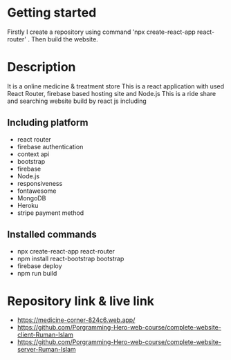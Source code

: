 # Getting started
Firstly I create a repository using command 'npx create-react-app react-router' . 
Then build the website.

# Description
It is a online medicine & treatment store
This is a react application with used React Router, firebase based hosting site and Node.js
This is a ride share and searching website build by react js including

## Including platform
- react router
- firebase authentication
- context api
- bootstrap
- firebase
- Node.js
- responsiveness
- fontawesome
- MongoDB
- Heroku
- stripe payment method

## Installed commands
- npx create-react-app react-router
- npm install react-bootstrap bootstrap
- firebase deploy
- npm run build

# Repository link & live link
- https://medicine-corner-824c6.web.app/
- https://github.com/Porgramming-Hero-web-course/complete-website-client-Ruman-Islam
- https://github.com/Porgramming-Hero-web-course/complete-website-server-Ruman-Islam